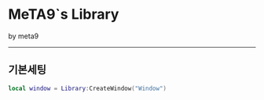 <!-- Heading -->
# MeTA9`s Library
by meta9
___
## 기본세팅
```lua
local window = Library:CreateWindow("Window")
```
